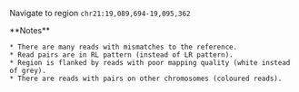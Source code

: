 <script>
import Alert from "$components/Alert.svelte";
import IGVUpdateBtn from "$components/IGVUpdateBtn.svelte";
</script>

Navigate to region `chr21:19,089,694-19,095,362`

<IGVUpdateBtn locus="chr21:19,089,694-19,095,362" />

<Alert color="primary">
	**Notes**

    * There are many reads with mismatches to the reference.
    * Read pairs are in RL pattern (instead of LR pattern).
    * Region is flanked by reads with poor mapping quality (white instead of grey).
    * There are reads with pairs on other chromosomes (coloured reads).

</Alert>
